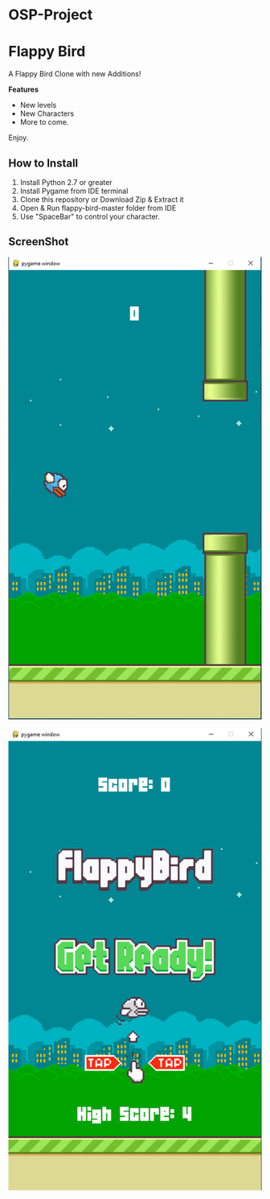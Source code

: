 # OSP-Project

Flappy Bird
=============

A Flappy Bird Clone with new Additions!

**Features**

* New levels
* New Characters
* More to come.

Enjoy.

How to Install
---------------

1. Install Python 2.7 or greater
2. Install Pygame from IDE terminal
3. Clone this repository or Download Zip & Extract it
4. Open & Run flappy-bird-master folder from IDE
5. Use "SpaceBar" to control your character.

ScreenShot
-----------

![FlappyBird](Images/ScreenShot1.PNG)

![FlappyBirdMenu](Images/ScreenShot2.PNG)
